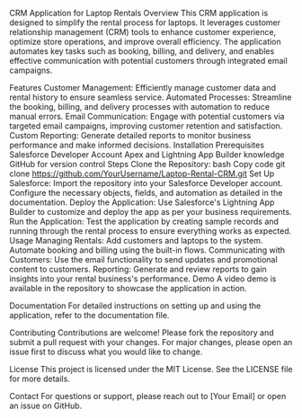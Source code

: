 CRM Application for Laptop Rentals
Overview
This CRM application is designed to simplify the rental process for laptops. It leverages customer relationship management (CRM) tools to enhance customer experience, optimize store operations, and improve overall efficiency. The application automates key tasks such as booking, billing, and delivery, and enables effective communication with potential customers through integrated email campaigns.

Features
Customer Management: Efficiently manage customer data and rental history to ensure seamless service.
Automated Processes: Streamline the booking, billing, and delivery processes with automation to reduce manual errors.
Email Communication: Engage with potential customers via targeted email campaigns, improving customer retention and satisfaction.
Custom Reporting: Generate detailed reports to monitor business performance and make informed decisions.
Installation
Prerequisites
Salesforce Developer Account
Apex and Lightning App Builder knowledge
GitHub for version control
Steps
Clone the Repository:
bash
Copy code
git clone https://github.com/YourUsername/Laptop-Rental-CRM.git
Set Up Salesforce:
Import the repository into your Salesforce Developer account.
Configure the necessary objects, fields, and automation as detailed in the documentation.
Deploy the Application:
Use Salesforce's Lightning App Builder to customize and deploy the app as per your business requirements.
Run the Application:
Test the application by creating sample records and running through the rental process to ensure everything works as expected.
Usage
Managing Rentals:
Add customers and laptops to the system.
Automate booking and billing using the built-in flows.
Communicating with Customers:
Use the email functionality to send updates and promotional content to customers.
Reporting:
Generate and review reports to gain insights into your rental business's performance.
Demo
A video demo is available in the repository to showcase the application in action.

Documentation
For detailed instructions on setting up and using the application, refer to the documentation file.

Contributing
Contributions are welcome! Please fork the repository and submit a pull request with your changes. For major changes, please open an issue first to discuss what you would like to change.

License
This project is licensed under the MIT License. See the LICENSE file for more details.

Contact
For questions or support, please reach out to [Your Email] or open an issue on GitHub.

